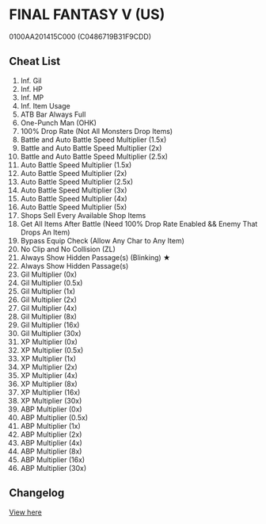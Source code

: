 # FINAL FANTASY V (US)
0100AA201415C000 (C0486719B31F9CDD)

## Cheat List
1. Inf. Gil
1. Inf. HP
1. Inf. MP
1. Inf. Item Usage
1. ATB Bar Always Full
1. One-Punch Man (OHK)
1. 100% Drop Rate (Not All Monsters Drop Items)
1. Battle and Auto Battle Speed Multiplier (1.5x)
1. Battle and Auto Battle Speed Multiplier (2x)
1. Battle and Auto Battle Speed Multiplier (2.5x)
1. Auto Battle Speed Multiplier (1.5x)
1. Auto Battle Speed Multiplier (2x)
1. Auto Battle Speed Multiplier (2.5x)
1. Auto Battle Speed Multiplier (3x)
1. Auto Battle Speed Multiplier (4x)
1. Auto Battle Speed Multiplier (5x)
1. Shops Sell Every Available Shop Items
1. Get All Items After Battle (Need 100% Drop Rate Enabled && Enemy That Drops An Item)
1. Bypass Equip Check (Allow Any Char to Any Item)
1. No Clip and No Collision (ZL)
1. Always Show Hidden Passage(s) (Blinking) ★
1. Always Show Hidden Passage(s)
1. Gil Multiplier (0x)
1. Gil Multiplier (0.5x)
1. Gil Multiplier (1x)
1. Gil Multiplier (2x)
1. Gil Multiplier (4x)
1. Gil Multiplier (8x)
1. Gil Multiplier (16x)
1. Gil Multiplier (30x)
1. XP Multiplier (0x)
1. XP Multiplier (0.5x)
1. XP Multiplier (1x)
1. XP Multiplier (2x)
1. XP Multiplier (4x)
1. XP Multiplier (8x)
1. XP Multiplier (16x)
1. XP Multiplier (30x)
1. ABP Multiplier (0x)
1. ABP Multiplier (0.5x)
1. ABP Multiplier (1x)
1. ABP Multiplier (2x)
1. ABP Multiplier (4x)
1. ABP Multiplier (8x)
1. ABP Multiplier (16x)
1. ABP Multiplier (30x)

## Changelog
[View here](./CHANGELOG.md)
